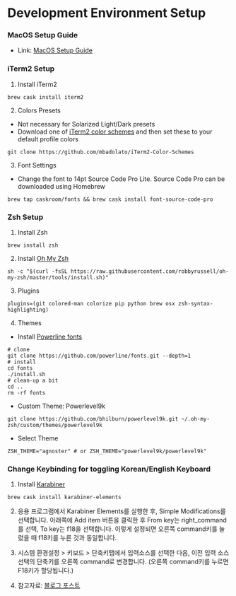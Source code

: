 # Development Environment Setup


### MacOS Setup Guide
* Link: [MacOS Setup Guide](https://sourabhbajaj.com/mac-setup/)


### iTerm2 Setup
1. Install iTerm2
```
brew cask install iterm2
```

2. Colors Presets
  * Not necessary for Solarized Light/Dark presets
  * Download one of [iTerm2 color schemes](https://github.com/mbadolato/iTerm2-Color-Schemes/tree/master/schemes) and then set these to your default profile colors
```
git clone https://github.com/mbadolato/iTerm2-Color-Schemes
```

3. Font Settings
  * Change the font to 14pt Source Code Pro Lite. Source Code Pro can be downloaded using Homebrew
```
brew tap caskroom/fonts && brew cask install font-source-code-pro
```


### Zsh Setup

1. Install Zsh
```
brew install zsh
```


2. Install [Oh My Zsh](https://github.com/robbyrussell/oh-my-zsh)
```
sh -c "$(curl -fsSL https://raw.githubusercontent.com/robbyrussell/oh-my-zsh/master/tools/install.sh)"
```

3. Plugins
```
plugins=(git colored-man colorize pip python brew osx zsh-syntax-highlighting)
```

4. Themes
  * Install [Powerline fonts](https://github.com/powerline/fonts)
```
# clone
git clone https://github.com/powerline/fonts.git --depth=1
# install
cd fonts
./install.sh
# clean-up a bit
cd ..
rm -rf fonts
```

  * Custom Theme: Powerlevel9k
```
git clone https://github.com/bhilburn/powerlevel9k.git ~/.oh-my-zsh/custom/themes/powerlevel9k
```

  * Select Theme
```
ZSH_THEME="agnoster" # or ZSH_THEME="powerlevel9k/powerlevel9k"
```


### Change Keybinding for toggling Korean/English Keyboard
1. Install [Karabiner](https://pqrs.org/osx/karabiner/)
```
brew cask install karabiner-elements
```

2. 응용 프로그램에서 Karabiner Elements를 실행한 후, Simple Modifications를 선택합니다. 아래쪽에 Add item 버튼을 클릭한 후 From key는 right_command를 선택, To key는 f18을 선택합니다. 이렇게 설정되면 오른쪽 command키를 눌렀을 때 f18키를 누른 것과 동일합니다.

3. 시스템 환경설정 > 키보드 > 단축키탭에서 입력소스를 선택한 다음, 이전 입력 소스 선택의 단축키를 오른쪽 command로 변경합니다. (오른쪽 command키를 누르면 F18키가 할당됩니다.)

4. 참고자료: [블로그 포스트](https://godoftyping.wordpress.com/2018/04/09/mac-%EB%A7%A5%EC%97%90%EC%84%9C-%ED%95%9C%EC%98%81%EC%A0%84%ED%99%98%ED%95%98%EB%8A%94-%EB%8B%A4%EC%96%91%ED%95%9C-%EB%B0%A9%EB%B2%95%EB%93%A4/)
